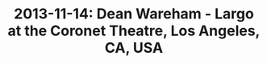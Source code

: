 ---
layout: show
title: '2013-11-14: Dean Wareham - Largo at the Coronet Theatre, Los Angeles, CA, USA '
name: 2013-11-14-dean-wareham-largo-at-the-coronet-theatre-los-angeles-ca-usa
artist: 'Dean Wareham'
show-venue: 'Largo at the Coronet Theatre, Los Angeles, CA, USA '
show-setlist: 
show-date: 2013-11-14
category: 2013
show-radio: 
show-lastfm: 
show-cancelled: 
performers: 
facebook-event-url: 
show-poster-url: 
show-ticket-url: 
show-venue-website: 
show-additional: 
---